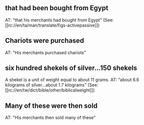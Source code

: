 ## that had been bought from Egypt ##

AT: "that his merchants had bought from Egypt" (See: [[rc://en/ta/man/translate/figs-activepassive]])

## Chariots were purchased ##

AT: "His merchants purchased chariots"

## six hundred shekels of silver...150 shekels ##

A shekel is a unit of weight equal to about 11 grams. AT: “about 6.6 kilograms of silver...about 1.7 kilograms” (See: [[rc://en/tw/dict/bible/other/biblicalweight]])

## Many of these were then sold ##

AT: "His merchants then sold many of these"